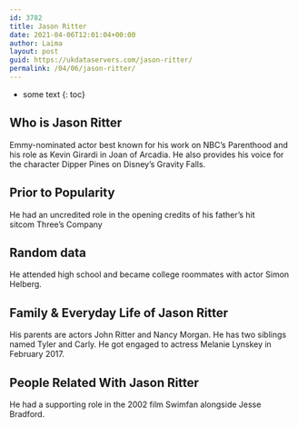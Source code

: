 ```yaml
---
id: 3782
title: Jason Ritter
date: 2021-04-06T12:01:04+00:00
author: Laima
layout: post
guid: https://ukdataservers.com/jason-ritter/
permalink: /04/06/jason-ritter/
---
```


* some text
{: toc}


## Who is Jason Ritter
                  
                  
                  
Emmy-nominated actor best known for his work on NBC&#8217;s Parenthood and his role as Kevin Girardi in Joan of Arcadia. He also provides his voice for the character Dipper Pines on Disney&#8217;s Gravity Falls.
                  
              
            
              
            
                
                
                
## Prior to Popularity
                  
                  
                  
He had an uncredited role in the opening credits of his father&#8217;s hit sitcom Three&#8217;s Company
                  
              
            
              
            
                
                
                
## Random data
                  
                  
                  
He attended high school and became college roommates with actor Simon Helberg.
                  
              
            
              
            
                
                
                
## Family & Everyday Life of Jason Ritter
                  
                  
                  
His parents are actors John Ritter and Nancy Morgan. He has two siblings named Tyler and Carly. He got engaged to actress Melanie Lynskey in February 2017.
                  
              
            
              
            
                
                
                
## People Related With Jason Ritter
                  
                  
                  
He had a supporting role in the 2002 film Swimfan alongside Jesse Bradford.
                  
              
            
              
            
                
              
            
              
              
            
            
              
            
          
          
          